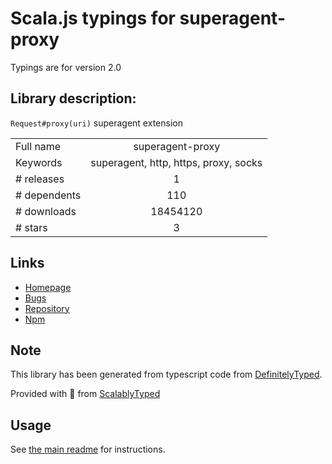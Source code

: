 
# Scala.js typings for superagent-proxy

Typings are for version 2.0

## Library description:
`Request#proxy(uri)` superagent extension

|                    |                 |
| ------------------ | :-------------: |
| Full name          | superagent-proxy |
| Keywords           | superagent, http, https, proxy, socks |
| # releases         | 1 |
| # dependents       | 110 |
| # downloads        | 18454120 |
| # stars            | 3 |

## Links
- [Homepage](https://github.com/TooTallNate/superagent-proxy#readme)
- [Bugs](https://github.com/TooTallNate/superagent-proxy/issues)
- [Repository](https://github.com/TooTallNate/superagent-proxy)
- [Npm](https://www.npmjs.com/package/superagent-proxy)
    


## Note
This library has been generated from typescript code from [DefinitelyTyped](https://definitelytyped.org).

Provided with :purple_heart: from [ScalablyTyped](https://github.com/oyvindberg/ScalablyTyped)

## Usage
See [the main readme](../../readme.md) for instructions.


